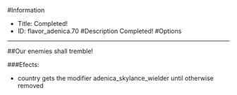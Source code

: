 #Information
 - Title: Completed!
 - ID: flavor_adenica.70
#Description
Completed!
#Options

___
##Our enemies shall tremble!

###Efects:<ul><li>country gets the modifier adenica_skylance_wielder until otherwise removed</li></ul>
